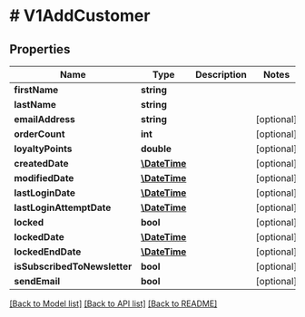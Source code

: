 # # V1AddCustomer

## Properties

Name | Type | Description | Notes
------------ | ------------- | ------------- | -------------
**firstName** | **string** |  |
**lastName** | **string** |  |
**emailAddress** | **string** |  | [optional]
**orderCount** | **int** |  | [optional]
**loyaltyPoints** | **double** |  | [optional]
**createdDate** | [**\DateTime**](\DateTime.md) |  | [optional]
**modifiedDate** | [**\DateTime**](\DateTime.md) |  | [optional]
**lastLoginDate** | [**\DateTime**](\DateTime.md) |  | [optional]
**lastLoginAttemptDate** | [**\DateTime**](\DateTime.md) |  | [optional]
**locked** | **bool** |  | [optional]
**lockedDate** | [**\DateTime**](\DateTime.md) |  | [optional]
**lockedEndDate** | [**\DateTime**](\DateTime.md) |  | [optional]
**isSubscribedToNewsletter** | **bool** |  | [optional]
**sendEmail** | **bool** |  | [optional]

[[Back to Model list]](../../README.md#models) [[Back to API list]](../../README.md#endpoints) [[Back to README]](../../README.md)
